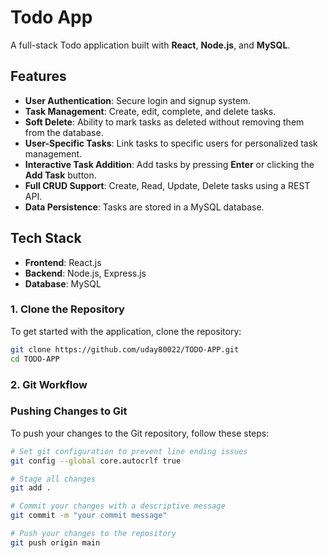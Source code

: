 # Todo App

A full-stack Todo application built with **React**, **Node.js**, and **MySQL**.

## Features

- **User Authentication**: Secure login and signup system.
- **Task Management**: Create, edit, complete, and delete tasks.
- **Soft Delete**: Ability to mark tasks as deleted without removing them from the database.
- **User-Specific Tasks**: Link tasks to specific users for personalized task management.
- **Interactive Task Addition**: Add tasks by pressing **Enter** or clicking the **Add Task** button.
- **Full CRUD Support**: Create, Read, Update, Delete tasks using a REST API.
- **Data Persistence**: Tasks are stored in a MySQL database.

## Tech Stack

- **Frontend**: React.js
- **Backend**: Node.js, Express.js
- **Database**: MySQL

### 1. Clone the Repository

To get started with the application, clone the repository:

```bash
git clone https://github.com/uday80022/TODO-APP.git
cd TODO-APP
```

### 2. Git Workflow

### Pushing Changes to Git

To push your changes to the Git repository, follow these steps:

```bash
# Set git configuration to prevent line ending issues
git config --global core.autocrlf true

# Stage all changes
git add .

# Commit your changes with a descriptive message
git commit -m "your commit message"

# Push your changes to the repository
git push origin main
```
